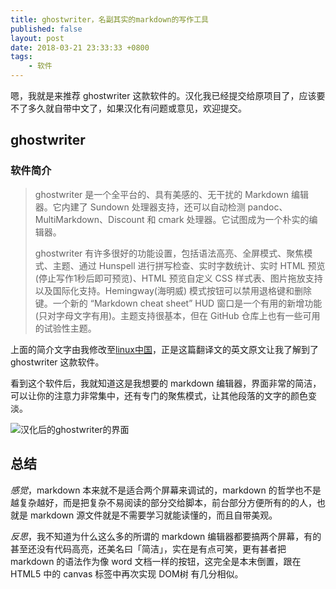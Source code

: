 ```yaml
---
title: ghostwriter，名副其实的markdown的写作工具
published: false
layout: post
date: 2018-03-21 23:33:33 +0800
tags:
    - 软件
---
```

嗯，我就是来推荐 ghostwriter 这款软件的。汉化我已经提交给原项目了，应该要不了多久就自带中文了，如果汉化有问题或意见，欢迎提交。

<!-- more -->

ghostwriter
-----------

### 软件简介

>ghostwriter 是一个全平台的、具有美感的、无干扰的 Markdown 编辑器。它内建了 Sundown 处理器支持，还可以自动检测 pandoc、MultiMarkdown、Discount 和 cmark 处理器。它试图成为一个朴实的编辑器。
>
>ghostwriter 有许多很好的功能设置，包括语法高亮、全屏模式、聚焦模式、主题、通过 Hunspell 进行拼写检查、实时字数统计、实时 HTML 预览(停止写作1秒后即可预览)、HTML 预览自定义 CSS 样式表、图片拖放支持以及国际化支持。Hemingway(海明威) 模式按钮可以禁用退格键和删除键。一个新的 “Markdown cheat sheet” HUD 窗口是一个有用的新增功能(只对字母文字有用)。主题支持很基本，但在 GitHub 仓库上也有一些可用的试验性主题。

上面的简介文字由我修改至[linux中国](https://linux.cn/article-8531-1.html)，正是这篇翻译文的英文原文让我了解到了 ghostwriter 这款软件。

看到这个软件后，我就知道这是我想要的 markdown 编辑器，界面非常的简洁，可以让你的注意力非常集中，还有专门的聚焦模式，让其他段落的文字的颜色变淡。

![汉化后的ghostwriter的界面](https://postimg.cc/ph0Vxq1y)

总结
----

*感觉*，markdown 本来就不是适合两个屏幕来调试的，markdown 的哲学也不是越复杂越好，而是把复杂不易阅读的部分交给脚本，前台部分方便所有的的人，也就是 markdown 源文件就是不需要学习就能读懂的，而且自带美观。

*反思*，我不知道为什么这么多的所谓的 markdown 编辑器都要搞两个屏幕，有的甚至还没有代码高亮，还美名曰「简洁」，实在是有点可笑，更有甚者把 markdown 的语法作为像 word 文档一样的按钮，这完全是本末倒置，跟在 HTML5 中的 canvas 标签中再次实现 DOM树 有几分相似。

<!--*事实*，**我**只是一具空壳，没有自己的思想，我只是跟随着巨人的脚步前进，推荐这个软件只是想要与众不同。但是这又如何？我觉得自己与众不同，和其他那些无聊的家伙不同。但是这又怎样？亚伦斯沃茨之类的，《DOOM启示录》之类的，实际上我就没怎么理解。我只是陶醉于这些晦涩技术、哲学、书籍的自己而已。我对真正的自己，对平凡的自己视而不见。我是具空壳......

*然而*，上面的那句话也是来源自于《恶之华》动画第十集，我只是在模仿空壳而已。-->
